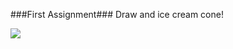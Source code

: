 ###First Assignment###
Draw and ice cream cone!

[image]: https://github.com/jcharry/programming-design-systems-projects/blob/master/first-assignment/iceCream.svg

![][image]
